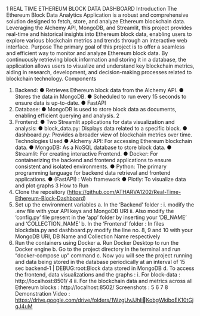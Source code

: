 1
REAL TIME ETHEREUM BLOCK DATA 
DASHBOARD
Introduction
The Ethereum Block Data Analytics Application is a robust and comprehensive solution 
designed to fetch, store, and analyze Ethereum blockchain data. Leveraging the 
Alchemy API, MongoDB, and Streamlit, this project provides real-time and historical 
insights into Ethereum block data, enabling users to explore various blockchain metrics 
and trends through an interactive web interface.
Purpose
The primary goal of this project is to offer a seamless and efficient way to monitor and 
analyze Ethereum block data. By continuously retrieving block information and storing it 
in a database, the application allows users to visualize and understand key blockchain 
metrics, aiding in research, development, and decision-making processes related to 
blockchain technology.
Components
1. Backend:
● Retrieves Ethereum block data from the Alchemy API.
● Stores the data in MongoDB.
● Scheduled to run every 15 seconds to ensure data is up-to-date.
● FastAPI
2. Database:
● MongoDB is used to store block data as documents, enabling efficient 
querying and analysis.
2
3. Frontend:
● Two Streamlit applications for data visualization and analysis:
● block_data.py: Displays data related to a specific block.
● dashboard.py: Provides a broader view of blockchain metrics over 
time.
Technologies Used
● Alchemy API: For accessing Ethereum blockchain data.
● MongoDB: As a NoSQL database to store block data.
● Streamlit: For creating interactive Frontend.
● Docker: For containerizing the backend and frontend applications to ensure 
consistent and isolated environments.
● Python: The primary programming language for backend data retrieval and 
frontend applications.
● (FastAPI) : Web framework
● Plotly: To visualize data and plot graphs
3
How to Run
1. Clone the repository
(https://github.com/ATHARVA1202/Real-Time-Ethereum-Block-Dashboard)
2. Set up the environment variables
a. In the ‘Backend’ folder :
i. modify the .env file with your API keys and MongoDB URI
ii. Also modify the ‘config.py’ file present in the ‘app’ folder by 
inserting your ‘DB_NAME’ and ‘COLLECTION_NAME’
b. In the ‘Frontend’ folder : 
In files blockdata.py and dashboard.py modify the line no. 8, 9 and 10 
with your MongoDB URI, DB Name and Collection Name respectively
3. Run the containers using Docker
a. Run Docker Desktop to run the Docker engine
b. Go to the project directory in the terminal and run “docker-compose up”
command
c. Now you will see the project running and data being stored in the 
database periodically at an interval of 15 sec
backend-1 | DEBUG:root:Block data stored in MongoDB
d. To access the frontend, data visualizations and the graphs :
i. For block-data : http://localhost:8501/
4
ii. For the blockchain data and metrics across all Ethereum blocks : 
http://localhost:8502/
Screenshots : 
5
6
7
8
Demonstration Video : https://drive.google.com/drive/folders/1WzgUvJJhIiKobgWkiboEK10tGjqJ4uM
